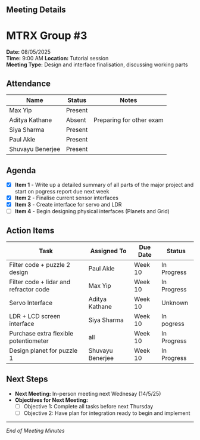 ## Meeting Details 
# MTRX Group #3 
**Date:** 08/05/2025  
**Time:** 9:00 AM
**Location:** Tutorial session  
**Meeting Type:** Design and interface finalisation, discussing working parts   

## Attendance  
| Name          | Status   | Notes |
|---------------|----------|-------|
| Max Yip | Present  |  |
| Aditya Kathane    | Absent  | Preparing for other exam  |
| Siya Sharma    | Present  |  |
| Paul Akle     | Present  |  |
| Shuvayu Benerjee     | Present  |  |

## Agenda  
- [x] **Item 1** - Write up a detailed summary of all parts of the major project and start on pogress report due next week 
- [x] **Item 2** - Finalise current sensor interfaces
- [x] **Item 3** - Create interface for servo and LDR
- [ ] **Item 4** - Begin designing physical interfaces (Planets and Grid)

## Action Items  
| Task | Assigned To | Due Date | Status |
|------|------------|---------|--------|
| Filter code + puzzle 2 design | Paul Akle | Week 10 | In Progress |
| Filter code + lidar and refractor code | Max Yip | Week 10 | In Progress |
| Servo Interface | Aditya Kathane | Week 10 | Unknown |
| LDR + LCD screen interface | Siya Sharma | Week 10 | In pogress |
| Purchase extra flexible potentiometer | all | Week 10 | In Progress  |
| Design planet for puzzle 1 | Shuvayu Benerjee | Week 10 | In Progress  |


## Next Steps  
- **Next Meeting:** In-person meeting next Wednesay (14/5/25)  
- **Objectives for Next Meeting:**  
  - [ ] Objective 1: Complete all tasks before next Thursday 
  - [ ] Objective 2: Have plan for integration ready to begin and implement

---
*End of Meeting Minutes* 
